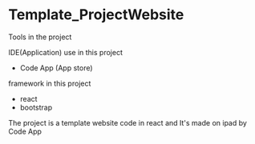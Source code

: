 # Template_ProjectWebsite

Tools in the project

IDE(Application) use in this project
- Code App (App store)

framework in this project
- react
- bootstrap

The project is a template website code in react and It's made on ipad by Code App
